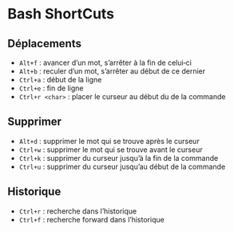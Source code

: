 # Bash ShortCuts

## Déplacements

- `Alt+f` : avancer d’un mot, s’arrêter à la fin de celui‐ci
- `Alt+b` : reculer d’un mot, s’arrêter au début de ce dernier
- `Ctrl+a` : début de la ligne 
- `Ctrl+e` : fin de ligne 
- `Ctrl+r <char>` : placer le curseur au début du <char> de la commande

## Supprimer

- `Alt+d` : supprimer le mot qui se trouve après le curseur
- `Ctrl+w` : supprimer le mot qui se trouve avant le curseur
- `Ctrl+k` : supprimer du curseur jusqu’à la fin de la commande
- `Ctrl+u` : supprimer du curseur jusqu’au début de la commande

## Historique

- `Ctrl+r` : recherche dans l’historique
- `Ctrl+f` : recherche forward dans l’historique
